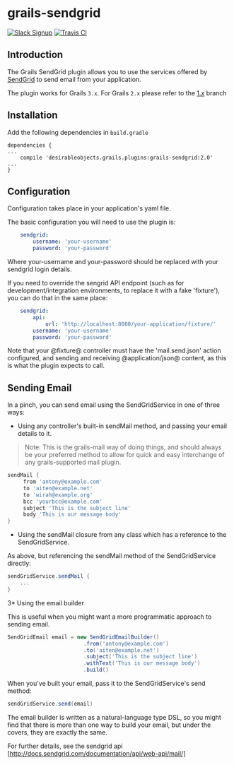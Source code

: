 # grails-sendgrid

[![Slack Signup](http://slack-signup.grails.org/badge.svg)](http://slack-signup.grails.org)
[![Travis CI](https://travis-ci.org/desirable-objects/grails-sendgrid.svg)](https://travis-ci.org/desirable-objects/grails-sendgrid)

Introduction
----------

The Grails SendGrid plugin allows you to use the services offered by [SendGrid](http://sendgrid.com) to send email from your application.

The plugin works for Grails `3.x`. For Grails `2.x` please refer to the [1.x](https://github.com/desirable-objects/grails-sendgrid/tree/1.x) branch 

Installation
----------

Add the following dependencies in `build.gradle`
```
dependencies {
...
    compile 'desirableobjects.grails.plugins:grails-sendgrid:2.0'
...
}
```

Configuration
----------

Configuration takes place in your application's yaml file.

The basic configuration you will need to use the plugin is:

```yaml
    sendgrid:
        username: 'your-username'
        password: 'your-password'
```

Where your-username and your-password should be replaced with your sendgrid login details.

If you need to override the sengrid API endpoint (such as for development/integration environments, to replace it with a fake 'fixture'), you can do that in the same place:


```yaml
    sendgrid:
        api:
            url: 'http://localhost:8080/your-application/fixture/'
        username: 'your-username'
        password: 'your-password'
```

Note that your @fixture@ controller must have the 'mail.send.json' action configured, and sending and receiving @application/json@ content, as this is what the plugin expects to call.

Sending Email
----------

In a pinch, you can send email using the SendGridService in one of three ways:

* Using any controller's built-in sendMail method, and passing your email details to it.

 > Note: This is the grails-mail way of doing things, and should always be your preferred method to allow for quick and easy interchange of any grails-supported mail plugin.

```groovy
sendMail {
     from 'antony@example.com'
     to 'aiten@example.net'
     to 'wirah@example.org'
     bcc 'yourbcc@example.com'
     subject 'This is the subject line'
     body 'This is our message body'
}
```

* Using the sendMail closure from any class which has a reference to the SendGridService.

As above, but referencing the sendMail method of the SendGridService directly:

```groovy
sendGridService.sendMail {
    ...
}
```

3* Using the email builder

This is useful when you might want a more programmatic approach to sending email.

```groovy
SendGridEmail email = new SendGridEmailBuilder()
                        .from('antony@example.com')
                        .to('aiten@example.net')
                        .subject('This is the subject line')
                        .withText('This is our message body')
                        .build()
```

When you've built your email, pass it to the SendGridService's send method:

```groovy
sendGridService.send(email)
```

The email builder is written as a natural-language type DSL, so you might find that there is more than one way to build your email, but under the covers, they are exactly the same.

For further details, see the sendgrid api [http://docs.sendgrid.com/documentation/api/web-api/mail/]


